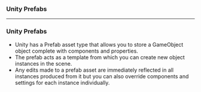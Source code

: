 
### Unity Prefabs

---------------------------------------

### Unity Prefabs

* Unity has a Prefab asset type that allows you to store a GameObject object complete with components and properties. 
* The prefab acts as a template from which you can create new object instances in the scene. 
* Any edits made to a prefab asset are immediately reflected in all instances produced from it but you can also override components and settings for each instance individually.
